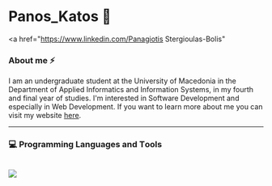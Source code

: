 # Panos_Katos :wave:

<a href="https://www.linkedin.com/Panagiotis Stergioulas-Bolis"

### About me ⚡

I am an undergraduate student at the University of Macedonia in the Department of Applied Informatics and Information Systems, in my fourth and final year of studies. I'm interested in Software Development and especially in Web Development. If you want to learn more about me you can visit my website <a href="https://panagiotis-stergioulas-bolis.netlify.app/" targe="_blank">here</a>.

<hr/>

### :computer: Programming Languages and Τools
<br/>

  <a href="https://skillicons.dev">
    <img src="https://skillicons.dev/icons?i=html,css,js,react,tailwind,java,python,c,androidstudio" />
  </a>
  

<!--

